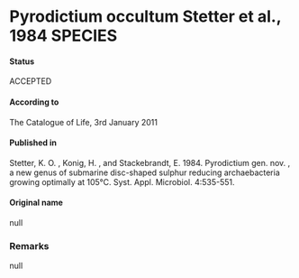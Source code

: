 Pyrodictium occultum Stetter et al., 1984 SPECIES
=======

#### Status
ACCEPTED

#### According to
The Catalogue of Life, 3rd January 2011

#### Published in
Stetter, K. O. , Konig, H. , and Stackebrandt, E. 1984. Pyrodictium gen. nov. , a new genus of submarine disc-shaped sulphur reducing archaebacteria growing optimally at 105°C. Syst. Appl. Microbiol. 4:535-551.

#### Original name
null

### Remarks
null